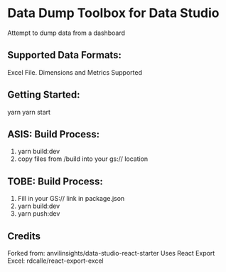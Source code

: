 # Data Dump Toolbox for Data Studio

Attempt to dump data from a dashboard

## Supported Data Formats:
Excel File. Dimensions and Metrics Supported

## Getting Started:
yarn
yarn start

## ASIS: Build Process:
1. yarn build:dev
2. copy files from /build into your gs:// location

## TOBE: Build Process:
1. Fill in your GS:// link in package.json
2. yarn build:dev
3. yarn push:dev

## Credits
Forked from: anvilinsights/data-studio-react-starter
Uses React Export Excel: rdcalle/react-export-excel
